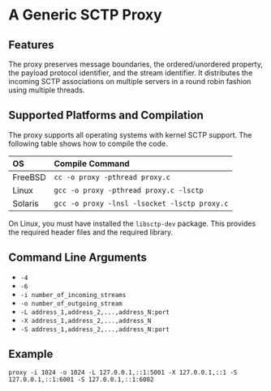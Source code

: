 # A Generic SCTP Proxy 

## Features
The proxy preserves message boundaries, the ordered/unordered property, the payload protocol identifier, and the stream identifier.
It distributes the incoming SCTP associations on multiple servers in a round robin fashion using multiple threads.

## Supported Platforms and Compilation
The proxy supports all operating systems with kernel SCTP support.
The following table shows how to compile the code.

|OS      | Compile Command                            |
|:-------|:-------------------------------------------|
|FreeBSD |`cc -o proxy -pthread proxy.c`              |
|Linux   |`gcc -o proxy -pthread proxy.c -lsctp`      |
|Solaris |`gcc -o proxy -lnsl -lsocket -lsctp proxy.c`|

On Linux, you must have installed the `libsctp-dev` package.
This provides the required header files and the required library.

## Command Line Arguments

* `-4`
* `-6`
* `-i number_of_incoming_streams`
* `-o number_of_outgoing_stream`
* `-L address_1,address_2,...,address_N:port`
* `-X address_1,address_2,...,address_N`
* `-S address_1,address_2,...,address_N:port`

## Example
```
proxy -i 1024 -o 1024 -L 127.0.0.1,::1:5001 -X 127.0.0.1,::1 -S 127.0.0.1,::1:6001 -S 127.0.0.1,::1:6002
```
